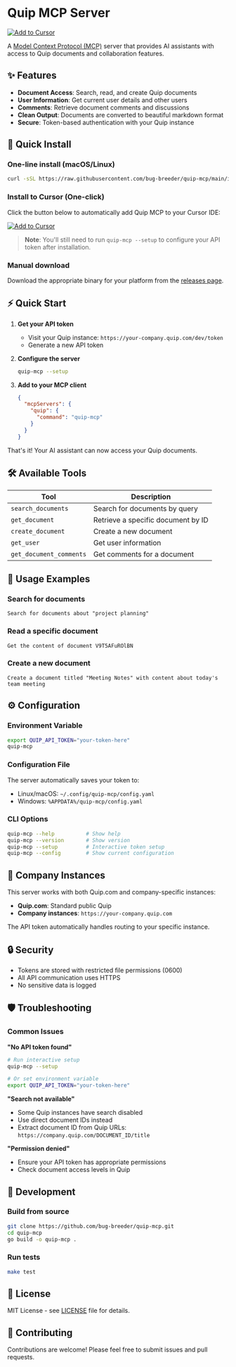 # Quip MCP Server

[![Add to Cursor](https://img.shields.io/badge/Add%20to-Cursor-blue?style=for-the-badge&logo=cursor)](cursor://anysphere.cursor-deeplink/mcp/install?name=quip-mcp&config=eyJjb21tYW5kIjogInF1aXAtbWNwIiwgImFyZ3MiOiBbXX0K)

A [Model Context Protocol (MCP)](https://modelcontextprotocol.io) server that provides AI assistants with access to Quip documents and collaboration features.

## ✨ Features

- **Document Access**: Search, read, and create Quip documents
- **User Information**: Get current user details and other users
- **Comments**: Retrieve document comments and discussions
- **Clean Output**: Documents are converted to beautiful markdown format
- **Secure**: Token-based authentication with your Quip instance

## 🚀 Quick Install

### One-line install (macOS/Linux)
```bash
curl -sSL https://raw.githubusercontent.com/bug-breeder/quip-mcp/main/install.sh | bash
```

### Install to Cursor (One-click)
Click the button below to automatically add Quip MCP to your Cursor IDE:

[![Add to Cursor](https://img.shields.io/badge/Add%20to-Cursor-blue?style=for-the-badge&logo=cursor)](cursor://anysphere.cursor-deeplink/mcp/install?name=quip-mcp&config=eyJjb21tYW5kIjogInF1aXAtbWNwIiwgImFyZ3MiOiBbXX0K)

> **Note**: You'll still need to run `quip-mcp --setup` to configure your API token after installation.

### Manual download
Download the appropriate binary for your platform from the [releases page](https://github.com/bug-breeder/quip-mcp/releases).

## ⚡ Quick Start

1. **Get your API token**
   - Visit your Quip instance: `https://your-company.quip.com/dev/token`
   - Generate a new API token

2. **Configure the server**
   ```bash
   quip-mcp --setup
   ```

3. **Add to your MCP client**
   ```json
   {
     "mcpServers": {
       "quip": {
         "command": "quip-mcp"
       }
     }
   }
   ```

That's it! Your AI assistant can now access your Quip documents.

## 🛠️ Available Tools

| Tool | Description |
|------|-------------|
| `search_documents` | Search for documents by query |
| `get_document` | Retrieve a specific document by ID |
| `create_document` | Create a new document |
| `get_user` | Get user information |
| `get_document_comments` | Get comments for a document |

## 📖 Usage Examples

### Search for documents
```
Search for documents about "project planning"
```

### Read a specific document
```
Get the content of document V9T5AFuROlBN
```

### Create a new document
```
Create a document titled "Meeting Notes" with content about today's team meeting
```

## ⚙️ Configuration

### Environment Variable
```bash
export QUIP_API_TOKEN="your-token-here"
quip-mcp
```

### Configuration File
The server automatically saves your token to:
- Linux/macOS: `~/.config/quip-mcp/config.yaml`
- Windows: `%APPDATA%/quip-mcp/config.yaml`

### CLI Options
```bash
quip-mcp --help          # Show help
quip-mcp --version       # Show version
quip-mcp --setup         # Interactive token setup
quip-mcp --config        # Show current configuration
```

## 🏢 Company Instances

This server works with both Quip.com and company-specific instances:

- **Quip.com**: Standard public Quip
- **Company instances**: `https://your-company.quip.com`

The API token automatically handles routing to your specific instance.

## 🔒 Security

- Tokens are stored with restricted file permissions (0600)
- All API communication uses HTTPS
- No sensitive data is logged

## 🛡️ Troubleshooting

### Common Issues

**"No API token found"**
```bash
# Run interactive setup
quip-mcp --setup

# Or set environment variable
export QUIP_API_TOKEN="your-token-here"
```

**"Search not available"**
- Some Quip instances have search disabled
- Use direct document IDs instead
- Extract document ID from Quip URLs: `https://company.quip.com/DOCUMENT_ID/title`

**"Permission denied"**
- Ensure your API token has appropriate permissions
- Check document access levels in Quip

## 🔧 Development

### Build from source
```bash
git clone https://github.com/bug-breeder/quip-mcp.git
cd quip-mcp
go build -o quip-mcp .
```

### Run tests
```bash
make test
```

## 📄 License

MIT License - see [LICENSE](LICENSE) file for details.

## 🤝 Contributing

Contributions are welcome! Please feel free to submit issues and pull requests. 